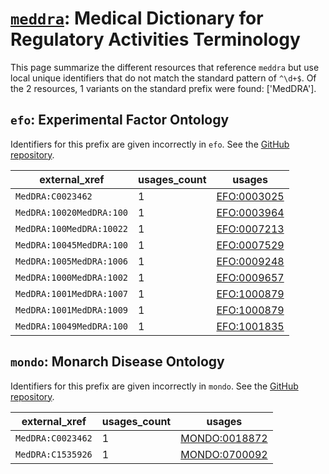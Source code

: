 # [`meddra`](https://bioregistry.io/meddra): Medical Dictionary for Regulatory Activities Terminology

This page summarize the different resources that reference `meddra`
but use local unique identifiers that do not match the standard pattern of
`^\d+$`. Of the 2 resources,
1 variants on the standard prefix were found: ['MedDRA'].

## `efo`: Experimental Factor Ontology

Identifiers for this prefix are given incorrectly in `efo`. See the [GitHub repository](https://github.com/EBISPOT/efo/).

| external_xref            |   usages_count | usages                                              |
|--------------------------|----------------|-----------------------------------------------------|
| `MedDRA:C0023462`        |              1 | [EFO:0003025](http://www.ebi.ac.uk/efo/EFO_0003025) |
| `MedDRA:10020MedDRA:100` |              1 | [EFO:0003964](http://www.ebi.ac.uk/efo/EFO_0003964) |
| `MedDRA:100MedDRA:10022` |              1 | [EFO:0007213](http://www.ebi.ac.uk/efo/EFO_0007213) |
| `MedDRA:10045MedDRA:100` |              1 | [EFO:0007529](http://www.ebi.ac.uk/efo/EFO_0007529) |
| `MedDRA:1005MedDRA:1006` |              1 | [EFO:0009248](http://www.ebi.ac.uk/efo/EFO_0009248) |
| `MedDRA:1000MedDRA:1002` |              1 | [EFO:0009657](http://www.ebi.ac.uk/efo/EFO_0009657) |
| `MedDRA:1001MedDRA:1007` |              1 | [EFO:1000879](http://www.ebi.ac.uk/efo/EFO_1000879) |
| `MedDRA:1001MedDRA:1009` |              1 | [EFO:1000879](http://www.ebi.ac.uk/efo/EFO_1000879) |
| `MedDRA:10049MedDRA:100` |              1 | [EFO:1001835](http://www.ebi.ac.uk/efo/EFO_1001835) |

## `mondo`: Monarch Disease Ontology

Identifiers for this prefix are given incorrectly in `mondo`. See the [GitHub repository](https://github.com/monarch-initiative/mondo).

| external_xref     |   usages_count | usages                                                        |
|-------------------|----------------|---------------------------------------------------------------|
| `MedDRA:C0023462` |              1 | [MONDO:0018872](http://purl.obolibrary.org/obo/MONDO_0018872) |
| `MedDRA:C1535926` |              1 | [MONDO:0700092](http://purl.obolibrary.org/obo/MONDO_0700092) |


